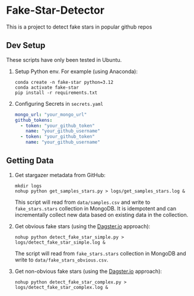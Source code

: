 # Fake-Star-Detector

This is a project to detect fake stars in popular github repos

## Dev Setup

These scripts have only been tested in Ubuntu.

1. Setup Python env. For example (using Anaconda):

    ```shell
    conda create -n fake-star python=3.12
    conda activate fake-star
    pip install -r requirements.txt
    ```

2. Configuring Secrets in `secrets.yaml`

    ```yaml
    mongo_url: "your_mongo_url"
    github_tokens:
      - token: "your_github_token"
        name: "your_github_username"
      - token: "your_github_token"
        name: "your_github_username"
    ```

## Getting Data

1. Get stargazer metadata from GitHub:

    ```shell
    mkdir logs
    nohup python get_samples_stars.py > logs/get_samples_stars.log &
    ```

    This script will read from `data/samples.csv` and write to `fake_stars.stars` collection in MongoDB. It is idempotent and can incrementally collect new data based on existing data in the collection.

2. Get obvious fake stars (using the [Dagster.io](https://dagster.io/blog/fake-stars) approach):

    ```shell
    nohup python detect_fake_star_simple.py > logs/detect_fake_star_simple.log &
    ```

    The script will read from `fake_stars.stars` collection in MongoDB and write to `data/fake_stars_obvious.csv`.

3. Get non-obvious fake stars (using the [Dagster.io](https://dagster.io/blog/fake-stars) approach):

    ```shell
    nohup python detect_fake_star_complex.py > logs/detect_fake_star_complex.log &
    ```
